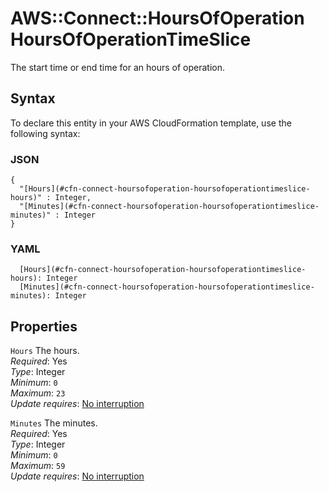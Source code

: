 # AWS::Connect::HoursOfOperation HoursOfOperationTimeSlice<a name="aws-properties-connect-hoursofoperation-hoursofoperationtimeslice"></a>

The start time or end time for an hours of operation\.

## Syntax<a name="aws-properties-connect-hoursofoperation-hoursofoperationtimeslice-syntax"></a>

To declare this entity in your AWS CloudFormation template, use the following syntax:

### JSON<a name="aws-properties-connect-hoursofoperation-hoursofoperationtimeslice-syntax.json"></a>

```
{
  "[Hours](#cfn-connect-hoursofoperation-hoursofoperationtimeslice-hours)" : Integer,
  "[Minutes](#cfn-connect-hoursofoperation-hoursofoperationtimeslice-minutes)" : Integer
}
```

### YAML<a name="aws-properties-connect-hoursofoperation-hoursofoperationtimeslice-syntax.yaml"></a>

```
  [Hours](#cfn-connect-hoursofoperation-hoursofoperationtimeslice-hours): Integer
  [Minutes](#cfn-connect-hoursofoperation-hoursofoperationtimeslice-minutes): Integer
```

## Properties<a name="aws-properties-connect-hoursofoperation-hoursofoperationtimeslice-properties"></a>

`Hours` <a name="cfn-connect-hoursofoperation-hoursofoperationtimeslice-hours"></a>
The hours\.  
_Required_: Yes  
_Type_: Integer  
_Minimum_: `0`  
_Maximum_: `23`  
_Update requires_: [No interruption](https://docs.aws.amazon.com/AWSCloudFormation/latest/UserGuide/using-cfn-updating-stacks-update-behaviors.html#update-no-interrupt)

`Minutes` <a name="cfn-connect-hoursofoperation-hoursofoperationtimeslice-minutes"></a>
The minutes\.  
_Required_: Yes  
_Type_: Integer  
_Minimum_: `0`  
_Maximum_: `59`  
_Update requires_: [No interruption](https://docs.aws.amazon.com/AWSCloudFormation/latest/UserGuide/using-cfn-updating-stacks-update-behaviors.html#update-no-interrupt)
